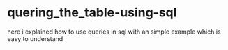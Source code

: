 # quering_the_table-using-sql
here i explained how to use queries in sql with an simple example which is easy to understand
